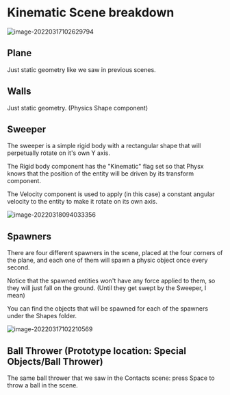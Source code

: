 # Kinematic Scene breakdown

![image-20220317102629794](https://www.dropbox.com/s/jvy8da7ptkl5uk0/image-20220317102629794.png?dl=1)

## Plane

Just static geometry like we saw in previous scenes.

## Walls

Just static geometry. (Physics Shape component)

## Sweeper

The sweeper is a simple rigid body with a rectangular shape that will perpetually rotate on it's own Y axis.

The Rigid body component has the "Kinematic" flag set so that Physx knows that the position of the entity will be driven by its transform component.

The Velocity component is used to apply (in this case) a constant angular velocity to the entity to make it rotate on its own axis.

![image-20220318094033356](https://www.dropbox.com/s/timq3uy7mfltzfp/image-20220318094033356.png?dl=1)

## Spawners

There are four different spawners in the scene, placed at the four corners of the plane, and each one of them will spawn a physic object once every second.

Notice that the spawned entities won't have any force applied to them, so they will just fall on the ground. (Until they get swept by the Sweeper, I mean)

You can find the objects that will be spawned for each of the spawners under the Shapes folder. 

![image-20220317102210569](https://www.dropbox.com/s/elydub9tniba8a7/image-20220317102210569.png?dl=1)

## Ball Thrower (Prototype location: Special Objects/Ball Thrower)

The same ball thrower that we saw in the Contacts scene: press Space to throw a ball in the scene.
